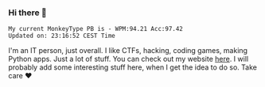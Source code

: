 ### Hi there 👋
<!-- PB START -->
```
My current MonkeyType PB is - WPM:94.21 Acc:97.42
Updated on: 23:16:52 CEST Time
```
<!-- PB END -->
I'm an IT person, just overall. I like CTFs, hacking, coding games, making Python apps. Just a lot of stuff.
You can check out my website [here](https://skill3472.github.io/).
I will probably add some interesting stuff here, when I get the idea to do so. Take care ❤️
